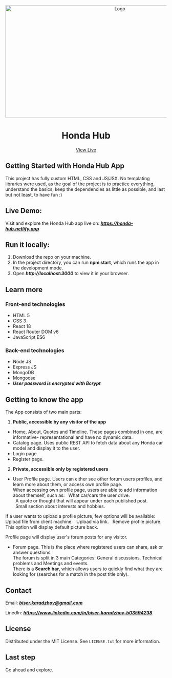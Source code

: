 <div align="center">
  <img src="https://res.cloudinary.com/dio4dx3uy/image/upload/v1659945524/honda-hub/demo_sglotx.jpg" alt="Logo" width="700" height="350" border-radius="25">
  </br>
  <h1 align="center">Honda Hub</h1>
  <a align="center" href="https://honda-hub.netlify.app" target="_blanc">View Live</a>
</div>


## Getting Started with Honda Hub App

This project has fully custom HTML, CSS and JS/JSX. No templating libraries were used, as the goal of the project is to practice everything, understand the basics, keep the dependencies as little as possible, and last but not least, to have fun :)

## Live Demo:

Visit and explore the Honda Hub app live on: ***https://honda-hub.netlify.app***

## Run it locally:

1. Download the repo on your machine.  
2. In the project directory, you can run **npm start**, which runs the app in the development mode.  
3. Open ***http://localhost:3000*** to view it in your browser.  

## Learn more  

### Front-end technologies

- HTML 5
- CSS 3
- React 18
- React Router DOM v6
- JavaScript ES6

### Back-end technologies

- Node JS
- Express JS
- MongoDB
- Mongoose  
- ***User password is encrypted with Bcrypt***

## Getting to know the app

The App consists of two main parts:

1. **Public, accessible by any visitor of the app**
  - Home, About, Quotes and Timeline. These pages combined in one, are informative- representational and have no dynamic data.
  - Catalog page. Uses public REST API to fetch data about any Honda car model and display it to the user.
  - Login page.
  - Register page.  

2. **Private, accessible only by registered users**
  - User Profile page. Users can either see other forum users profiles, and learn more about them, or access own profile page.  
  When accessing own profile page, users are able to add information about themself, such as:
  &nbsp; What car/cars the user drive.  
  &nbsp; A quote or thought that will appear under each published post.  
  &nbsp; Small section about interests and hobbies.  

  If a user wants to upload a profile picture, few options will be available:
  &nbsp; Upload file from client machine. 
  &nbsp; Upload via link.
  &nbsp; Remove profile picture. This option will display default picture back.

  Profile page will display user's forum posts for any visitor.  

  - Forum page. This is the place where registered users can share, ask or answer questions.  
  The forum is split in 3 main Categories: General discussions, Technical problems and Meetings and events.  
  There is a **Search bar**, which allows users to quickly find what they are looking for (searches for a match in the post title only).

## Contact

Email: ***biser.karadzhov@gmail.com***  

LinedIn: ***https://www.linkedin.com/in/biser-karadzhov-b03594238***

## License

Distributed under the MIT License. See `LICENSE.txt` for more information.

## Last step

Go ahead and explore.

